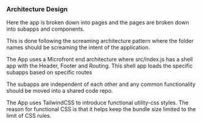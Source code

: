 ### Architecture Design

Here the app is broken down into pages and the pages are broken down into subapps and components. 


This is done following the screaming architecture pattern where the folder names should be screaming the intent of the application.

The App uses a Microfront end architecture where src/index.js has a shell app with the Header, Footer and Routing. This shell app loads the specific subapps based on specific routes

The subapps are independent of each other and any common functionality should be moved into a shared code repo.

The App uses TailwindCSS to introduce functional utility-css styles. The reason for functional CSS is that it helps keep the bundle size limited to the limit of CSS rules. 